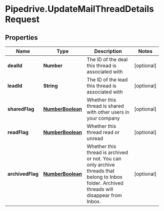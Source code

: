 # Pipedrive.UpdateMailThreadDetailsRequest

## Properties

Name | Type | Description | Notes
------------ | ------------- | ------------- | -------------
**dealId** | **Number** | The ID of the deal this thread is associated with | [optional] 
**leadId** | **String** | The ID of the lead this thread is associated with | [optional] 
**sharedFlag** | [**NumberBoolean**](NumberBoolean.md) | Whether this thread is shared with other users in your company | [optional] 
**readFlag** | [**NumberBoolean**](NumberBoolean.md) | Whether this thread read or unread | [optional] 
**archivedFlag** | [**NumberBoolean**](NumberBoolean.md) | Whether this thread is archived or not. You can only archive threads that belong to Inbox folder. Archived threads will disappear from Inbox. | [optional] 


